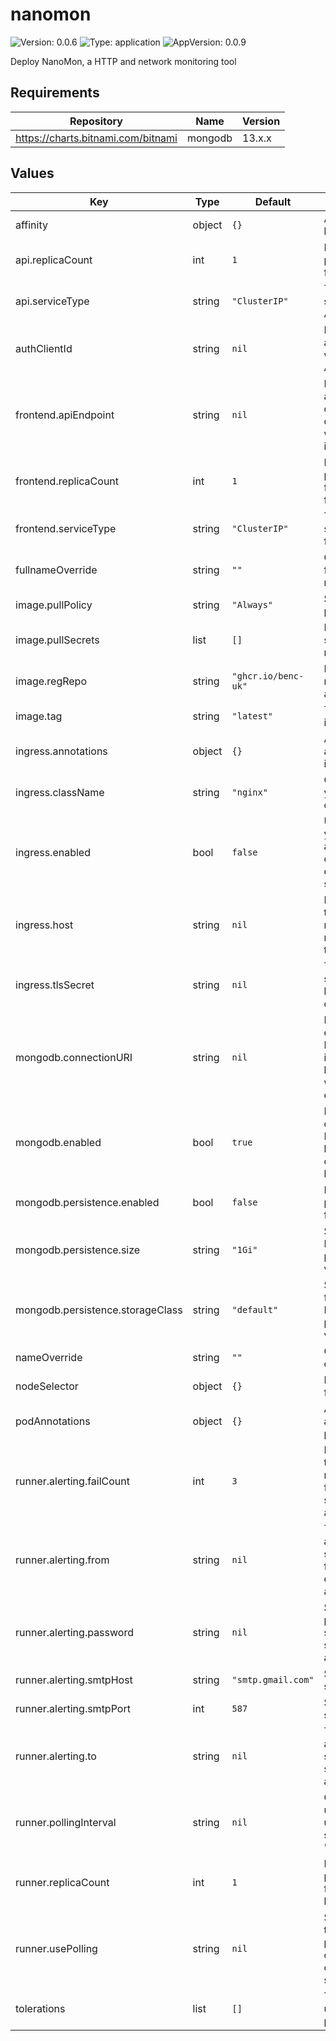 # nanomon

![Version: 0.0.6](https://img.shields.io/badge/Version-0.0.6-informational?style=flat-square) ![Type: application](https://img.shields.io/badge/Type-application-informational?style=flat-square) ![AppVersion: 0.0.9](https://img.shields.io/badge/AppVersion-0.0.9-informational?style=flat-square)

Deploy NanoMon, a HTTP and network monitoring tool

## Requirements

| Repository | Name | Version |
|------------|------|---------|
| https://charts.bitnami.com/bitnami | mongodb | 13.x.x |

## Values

| Key | Type | Default | Description |
|-----|------|---------|-------------|
| affinity | object | `{}` | Affinity used by all pods |
| api.replicaCount | int | `1` | Number of pod replicas for the API |
| api.serviceType | string | `"ClusterIP"` | Type of service for the API |
| authClientId | string | `nil` | Enable authentication with an Azure AD app id |
| frontend.apiEndpoint | string | `nil` | Endpoint to access the deployed API, don't set when using ingress |
| frontend.replicaCount | int | `1` | Number of pod replicas for the frontend host |
| frontend.serviceType | string | `"ClusterIP"` | Type of service for the frontend |
| fullnameOverride | string | `""` | Override the full release name |
| image.pullPolicy | string | `"Always"` | Set the image pull policy |
| image.pullSecrets | list | `[]` | Image pull secrets if needed |
| image.regRepo | string | `"ghcr.io/benc-uk"` | Registry & repo prefix for all images |
| image.tag | string | `"latest"` | Tag for all images |
| ingress.annotations | object | `{}` | Annotations applied to the ingress |
| ingress.className | string | `"nginx"` | Class name of your ingress controller |
| ingress.enabled | bool | `false` | Use a Ingress, you will need an ingress controller deployed and setup |
| ingress.host | string | `nil` | Hostname for the ingress rules, strongly recommended to set |
| ingress.tlsSecret | string | `nil` | TLS cert secret name, leave blank to disable TLS |
| mongodb.connectionURI | string | `nil` | Point to an existing MongoDB instance, leave blank when enabled=true |
| mongodb.enabled | bool | `true` | Enable deploying MongoDB, leave connectionURI blank if true |
| mongodb.persistence.enabled | bool | `false` | Enable persistence for MongoDB |
| mongodb.persistence.size | string | `"1Gi"` | Size of the MongoDB persistent volume |
| mongodb.persistence.storageClass | string | `"default"` | Storage class for the MongoDB persistent volume |
| nameOverride | string | `""` | Override the chart name |
| nodeSelector | object | `{}` | Node selector for all pods |
| podAnnotations | object | `{}` | Annotations applied to all pods |
| runner.alerting.failCount | int | `3` | How many times a monitor can fail before sending an alert |
| runner.alerting.from | string | `nil` | The email address to send alerts from, set to enable alerting |
| runner.alerting.password | string | `nil` | SMTP password for sending alerts, set to enable alerting |
| runner.alerting.smtpHost | string | `"smtp.gmail.com"` | SMTP host for sending alerts |
| runner.alerting.smtpPort | int | `587` | SMTP port for sending alerts |
| runner.alerting.to | string | `nil` | The email address to send alerts to, set to enable alerting |
| runner.pollingInterval | string | `nil` | Only set when using polling, use a duration string, e.g. "5s" |
| runner.replicaCount | int | `1` | Number of pod replicas for the runner, best left as 1 |
| runner.usePolling | string | `nil` | Set to "true" to using DB polling instead of MongoDB change streams |
| tolerations | list | `[]` | Tolerations used by all pods |

